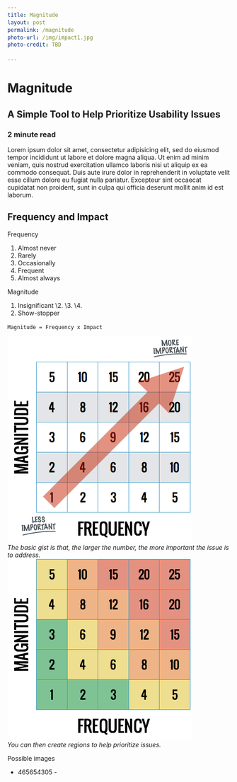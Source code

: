 ```yaml
---
title: Magnitude
layout: post
permalink: /magnitude
photo-url: /img/impact1.jpg
photo-credit: TBD

---
```


# Magnitude

## A Simple Tool to Help Prioritize Usability Issues

### 2 minute read

Lorem ipsum dolor sit amet, consectetur adipisicing elit, sed do eiusmod tempor incididunt ut labore et dolore magna aliqua. Ut enim ad minim veniam, quis nostrud exercitation ullamco laboris nisi ut aliquip ex ea commodo consequat. Duis aute irure dolor in reprehenderit in voluptate velit esse cillum dolore eu fugiat nulla pariatur. Excepteur sint occaecat cupidatat non proident, sunt in culpa qui officia deserunt mollit anim id est laborum.

## Frequency and Impact

Frequency

1. Almost never
2. Rarely
3. Occasionally
4. Frequent
5. Almost always

Magnitude

1. Insignificant
\2. 
\3. 
\4. 
5. Show-stopper

`Magnitude = Frequency x Impact`

<div class="filler-background-light pad-top"><a href="/img/impact1.png"><img src="/img/impact1.png" class="floatcenter" /></a></div><em class="img-caption">The basic gist is that, the larger the number, the more important the issue is to address.</em>

<div class="filler-background-light pad-top"><a href="/img/impact2.png"><img src="/img/impact2.png" class="floatcenter" /></a></div><em class="img-caption">You can then create regions to help prioritize issues.</em>

Possible images
- 465654305
\- 